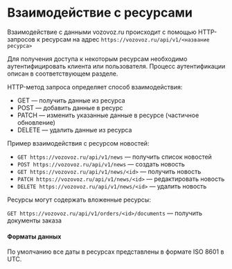 # Взаимодействие с ресурсами

Взаимодействие с данными vozovoz.ru происходит с помощью HTTP-запросов к ресурсам на адрес `https://vozovoz.ru/api/v1/<название ресурса>`

Для получения доступа к некоторым ресурсам необходимо аутентифицировать клиента или пользователя. Процесс аутентификации описан в соответствующем разделе.

HTTP-метод запроса определяет способ взаимодействия:

* GET — получить данные из ресурса
* POST — добавить данные в ресурс
* PATCH — изменить указанные данные в ресурсе (частичное обновление)
* DELETE — удалить данные из ресурса

Пример взаимодействия с ресурсом новостей:

* `GET https://vozovoz.ru/api/v1/news` — получить список новостей
* `POST https://vozovoz.ru/api/v1/news` — создать новость
* `GET https://vozovoz.ru/api/v1/news/<id>` — получить новость
* `PATCH https://vozovoz.ru/api/v1/news/<id>` — редактировать новость
* `DELETE https://vozovoz.ru/api/v1/news/<id>` — удалить новость

Ресурсы могут содержать вложенные ресурсы:

`GET https://vozovoz.ru/api/v1/orders/<id>/documents` — получить документы заказа

#### <a name="format"></a>Форматы данных

По умолчанию все даты в ресурсах представлены в формате ISO 8601 в UTC.

